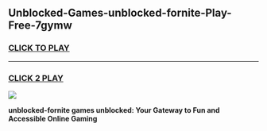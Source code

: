 
## Unblocked-Games-unblocked-fornite-Play-Free-7gymw
<h3>
<a href="https://premium76.site?title=unblocked-fornite&ref=21A">CLICK TO PLAY</a></h3>
<hr>

<h3>
<a href="https://premium76.site?title=unblocked-fornite&ref=21A">CLICK 2 PLAY</a>
  
</h3>

<a href="https://premium76.site?title=unblocked-fornite&ref=21A"><img src="https://clearcache.store/games.png"></a>


**unblocked-fornite games unblocked: Your Gateway to Fun and Accessible Online Gaming**

